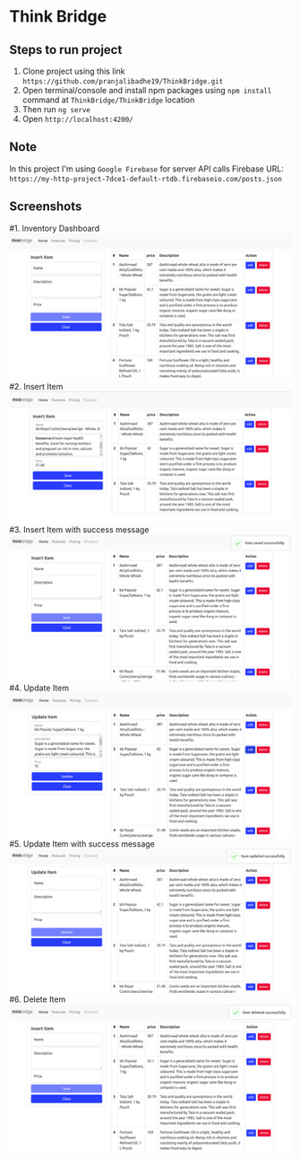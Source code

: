 # Think Bridge

## Steps to run project
1. Clone project using this link `https://github.com/pranjalibadhe19/ThinkBridge.git`
2. Open terminal/console and install npm packages using `npm install` command at `ThinkBridge/ThinkBridge` location
3. Then run `ng serve`
4. Open `http://localhost:4200/`

## Note
In this project I'm using `Google Firebase` for server API calls
Firebase URL: `https://my-http-project-7dce1-default-rtdb.firebaseio.com/posts.json`


## Screenshots
#1. Inventory Dashboard ![Screenshot 1](https://github.com/pranjalibadhe19/ThinkBridge/blob/master/ProjectScreenshot/full_page.png)
#2. Insert Item ![Screenshot 2](https://github.com/pranjalibadhe19/ThinkBridge/blob/master/ProjectScreenshot/insert_item.png)
#3. Insert Item with success message ![Screenshot 3](https://github.com/pranjalibadhe19/ThinkBridge/blob/master/ProjectScreenshot/insert_item1.png)
#4. Update Item ![Screenshot 4](https://github.com/pranjalibadhe19/ThinkBridge/blob/master/ProjectScreenshot/update_item.png)
#5. Update Item with success message ![Screenshot 5](https://github.com/pranjalibadhe19/ThinkBridge/blob/master/ProjectScreenshot/update_item1.png)
#6. Delete Item ![Screenshot 6](https://github.com/pranjalibadhe19/ThinkBridge/blob/master/ProjectScreenshot/delete_item.png)


